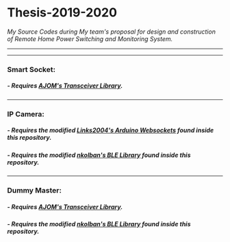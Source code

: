 # Thesis-2019-2020
*My Source Codes during My team's proposal for design and construction of Remote Home Power Switching and Monitoring System.*

------------


------------


### Smart Socket:
##### - Requires [AJOM's Transceiver Library](https://github.com/Aldrin-John-Olaer-Manalansan/Thesis-2019-2020/blob/master/ThesisLibraries/transceiver_library/transceiver_library.cpp "AJOM's Transceiver Library").


------------


### IP Camera:
##### - Requires the modified [Links2004's Arduino Websockets](https://github.com/Aldrin-John-Olaer-Manalansan/Thesis-2019-2020/blob/master/ThesisLibraries/arduinoWebSockets-master/src/WebSocketsServer.h "Links2004's Arduino Websockets") found inside this repository.
##### - Requires the modified [nkolban's BLE Library](https://github.com/Aldrin-John-Olaer-Manalansan/Thesis-2019-2020/tree/master/ThesisLibraries/BLE "nkolban's BLE Library") found inside this repository.


------------


### Dummy Master:
##### - Requires [AJOM's Transceiver Library](https://github.com/Aldrin-John-Olaer-Manalansan/Thesis-2019-2020/blob/master/ThesisLibraries/transceiver_library/transceiver_library.cpp "AJOM's Transceiver Library").
##### - Requires the modified [nkolban's BLE Library](https://github.com/Aldrin-John-Olaer-Manalansan/Thesis-2019-2020/tree/master/ThesisLibraries/BLE "nkolban's BLE Library") found inside this repository.
